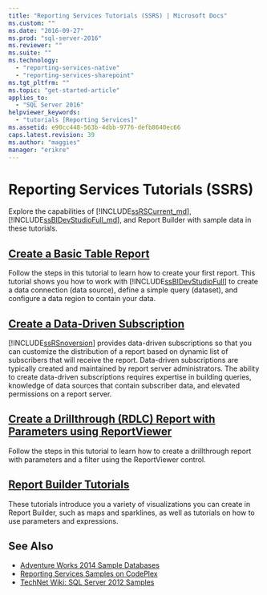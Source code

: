```yaml
---
title: "Reporting Services Tutorials (SSRS) | Microsoft Docs"
ms.custom: ""
ms.date: "2016-09-27"
ms.prod: "sql-server-2016"
ms.reviewer: ""
ms.suite: ""
ms.technology: 
  - "reporting-services-native"
  - "reporting-services-sharepoint"
ms.tgt_pltfrm: ""
ms.topic: "get-started-article"
applies_to: 
  - "SQL Server 2016"
helpviewer_keywords: 
  - "tutorials [Reporting Services]"
ms.assetid: e90cc448-563b-4dbb-9776-defb8640ec66
caps.latest.revision: 39
ms.author: "maggies"
manager: "erikre"
---
```

# Reporting Services Tutorials (SSRS)
Explore the capabilities of [!INCLUDE[ssRSCurrent_md](../../reporting-services/includes/ssrscurrent-md.md)], [!INCLUDE[ssBIDevStudioFull_md](../../analysis-services/includes/ssbidevstudiofull-md.md)], and Report Builder with sample data in these tutorials.  
  
  
## [Create a Basic Table Report](../../reporting-services/tutorials/create-a-basic-table-report-ssrs-tutorial.md)  
Follow the steps in this tutorial to learn how to create your first report. This tutorial shows you how to work with [!INCLUDE[ssBIDevStudioFull](../../analysis-services/includes/ssbidevstudiofull-md.md)] to create a data connection (data source), define a simple query (dataset), and configure a data region to contain your data.  
  
## [Create a Data-Driven Subscription](../../reporting-services/tutorials/create-a-data-driven-subscription-ssrs-tutorial.md)  
[!INCLUDE[ssRSnoversion](../../advanced-analytics/r-services/includes/ssrsnoversion-md.md)] provides data-driven subscriptions so that you can customize the distribution of a report based on dynamic list of subscribers that will receive the report. Data-driven subscriptions are typically created and maintained by report server administrators. The ability to create data-driven subscriptions requires expertise in building queries, knowledge of data sources that contain subscriber data, and elevated permissions on a report server.  
   
## [Create a Drillthrough &#40;RDLC&#41; Report with Parameters using ReportViewer](../../reporting-services/tutorials/create-drillthrough-rdlc-report-with-parameters-reportviewer.md)  
Follow the steps in this tutorial to learn how to create a drillthrough report with parameters and a filter using the ReportViewer control.  
  
## [Report Builder Tutorials](../../reporting-services/tutorials/report-builder-tutorials.md)  
These tutorials introduce you a variety of visualizations you can create in Report Builder, such as maps and sparklines, as well as tutorials on how to use parameters and expressions.   
  
  
## See Also  
* [Adventure Works 2014 Sample Databases](https://msftdbprodsamples.codeplex.com/releases/view/125550)  
* [Reporting Services Samples on CodePlex](http://go.microsoft.com/fwlink/?LinkId=198283)  
* [TechNet Wiki: SQL Server 2012 Samples](http://go.microsoft.com/fwlink/?linkID=220734)  
 
  
  
  
